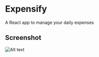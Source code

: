 # Expensify
A React app to manage your daily expenses
## Screenshot
![Alt text](https://drive.google.com/uc?export=view&id=1bCy0TvU3hbbejIcnxZfzRLa3gEj_d_a6)
